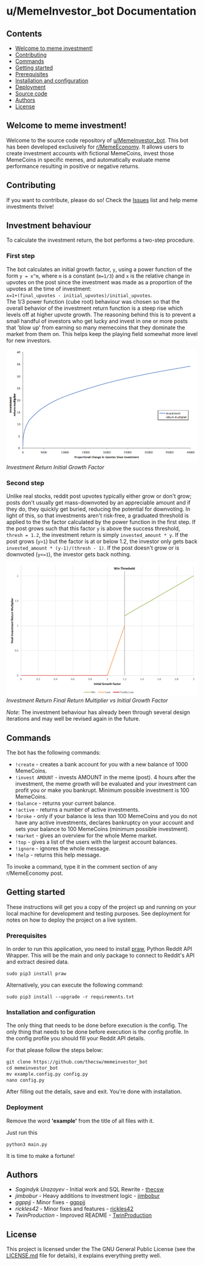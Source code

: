 # u/MemeInvestor_bot Documentation

## Contents

- [Welcome to meme investment!](#welcome-to-meme-investment)
- [Contributing](#contributing)
- [Commands](#commands)
- [Getting started](#getting-started)
- [Prerequisites](#prerequisites)
- [Installation and configuration](#installation-and-configuration)
- [Deployment](#deployment)
- [Source code](#source-code)
- [Authors](#authors)
- [License](#license)

## Welcome to meme investment!

Welcome to the source code repository of [u/MemeInvestor_bot](https://www.reddit.com/user/MemeInvestor_bot). 
This bot has been developed exclusively for [r/MemeEconomy](https://reddit.com/r/MemeEconomy/). It allows users
to create investment accounts with fictional MemeCoins, invest those MemeCoins in specific memes, and automatically
evaluate meme performance resulting in positive or negative returns.

## Contributing

If you want to contribute, please do so! Check the [Issues](https://github.com/MemeInvestor/memeinvestor_bot/issues) list and help meme investments thrive!

## Investment behaviour

To calculate the investment return, the bot performs a two-step procedure.

### First step

The bot calculates an initial growth factor, `y`, using a power function of the form `y = x^m`,
where `m` is a constant (`m=1/3`) and `x` is the relative change in
upvotes on the post since the investment was made as a proportion of the upvotes 
at the time of investment:  
`x=1+(final_upvotes - initial_upvotes)/initial_upvotes`.  
The 1/3 power function (cube root) behaviour was chosen so that the overall behavior
of the investment return function is a steep rise which levels off at higher upvote
growth. The reasoning behind this is to prevent a small handful of investors who get lucky
and invest in one or more posts that 'blow up' from earning so many memecoins that they
dominate the market from them on. This helps keep the playing field somewhat more
level for new investors. 
  
![Investment Return Initial Growth Factor](./data/investment_return_multiplier.png)
*Investment Return Initial Growth Factor*

### Second step

Unlike real stocks, reddit post upvotes typically either grow or don't grow; posts
don't usually get mass-downvoted by an appreciable amount and if they do, they quickly 
get buried, reducing the potential for downvoting. In light of this, so that investments aren't
risk-free, a graduated threshold is applied to the the factor calculated by the power function in the
first step. If the post grows such that this factor `y` is above the success threshold, `thresh = 1.2`,
the investment return is simply `invested_amount * y`. If the post grows (`y>1`) but the factor is at or
below 1.2, the investor only gets back `invested_amount * (y-1)/(thresh - 1)`. If the post doesn't grow
or is downvoted (`y<=1`), the investor gets back nothing.

![Investment Return Final Return Multiplier](./data/investment_return_multiplier_thresholding.png)
*Investment Return Final Return Multiplier vs Initial Growth Factor*

*Note:* The investment behaviour has already been through several design iterations
and may well be revised again in the future.

## Commands

The bot has the following commands:

- `!create` - creates a bank account for you with a new balance of 1000
  MemeCoins.
- `!invest AMOUNT` - invests AMOUNT in the meme (post). 4 hours after the
  investment, the meme growth will be evaluated and your investment can profit
  you or make you bankrupt. Minimum possible investment is 100 MemeCoins.
- `!balance` - returns your current balance.
- `!active` - returns a number of active investments.
- `!broke` - only if your balance is less than 100 MemeCoins and you do not have
  any active investments, declares bankruptcy on your account and sets your
  balance to 100 MemeCoins (minimum possible investment). 
- `!market` - gives an overview for the whole Meme market.
- `!top` - gives a list of the users with the largest account balances.
- `!ignore` - ignores the whole message.
- `!help` - returns this help message.

To invoke a command, type it in the comment section of any r/MemeEconomy post.

## Getting started 

These instructions will get you a copy of the project up and running on your
local machine for development and testing purposes. See deployment for notes on
how to deploy the project on a live system. 

### Prerequisites

In order to run this application, you need to install [praw](https://github.com/praw-dev/praw), Python Reddit API Wrapper. This will be the main and only package to connect to Reddit's API and extract desired data.

```
sudo pip3 install praw
```

Alternatively, you can execute the following command:

```
sudo pip3 install --upgrade -r requirements.txt
```

### Installation and configuration

The only thing that needs to be done before execution is the config. The only
thing that needs to be done before execution is the config profile. In the
config profile you should fill your Reddit API details.

For that please follow the steps below:

```
git clone https://github.com/thecsw/memeinvestor_bot
cd memeinvestor_bot
mv example.config.py config.py
nano config.py
```

After filling out the details, save and exit. You're done with installation.

### Deployment

Remove the word **'example'** from the title of all files with it.

Just run this

```
python3 main.py
```

It is time to make a fortune!

## Authors

 - *Sagindyk Urazayev* - Initial work and SQL Rewrite - [thecsw](https://github.com/thecsw)
 - *jimbobur* - Heavy additions to investment logic - [jimbobur](https://github.com/jimbobur)
 - *ggppjj* - Minor fixes - [ggppjj](https://github.com/ggppjj)
 - *rickles42* - Minor fixes and features - [rickles42](https://github.com/rickles42)
 - *TwinProduction* - Improved README - [TwinProduction](https://github.com/TwinProduction)

## License

This project is licensed under the The GNU General Public License (see the
[LICENSE.md](https://github.com/thecsw/prequelmemes_bot/blob/master/LICENSE) file for details), it explains everything pretty well. 
